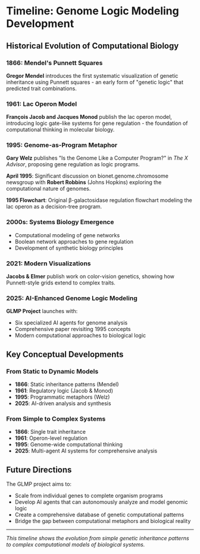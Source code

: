 # Timeline: Genome Logic Modeling Development

## Historical Evolution of Computational Biology

### 1866: Mendel's Punnett Squares
**Gregor Mendel** introduces the first systematic visualization of genetic inheritance using Punnett squares - an early form of "genetic logic" that predicted trait combinations.

### 1961: Lac Operon Model
**François Jacob and Jacques Monod** publish the lac operon model, introducing logic gate-like systems for gene regulation - the foundation of computational thinking in molecular biology.

### 1995: Genome-as-Program Metaphor
**Gary Welz** publishes "Is the Genome Like a Computer Program?" in *The X Advisor*, proposing gene regulation as logic programs.

**April 1995**: Significant discussion on bionet.genome.chromosome newsgroup with **Robert Robbins** (Johns Hopkins) exploring the computational nature of genomes.

**1995 Flowchart**: Original β-galactosidase regulation flowchart modeling the lac operon as a decision-tree program.

### 2000s: Systems Biology Emergence
- Computational modeling of gene networks
- Boolean network approaches to gene regulation
- Development of synthetic biology principles

### 2021: Modern Visualizations
**Jacobs & Elmer** publish work on color-vision genetics, showing how Punnett-style grids extend to complex traits.

### 2025: AI-Enhanced Genome Logic Modeling
**GLMP Project** launches with:
- Six specialized AI agents for genome analysis
- Comprehensive paper revisiting 1995 concepts
- Modern computational approaches to biological logic

## Key Conceptual Developments

### From Static to Dynamic Models
- **1866**: Static inheritance patterns (Mendel)
- **1961**: Regulatory logic (Jacob & Monod)  
- **1995**: Programmatic metaphors (Welz)
- **2025**: AI-driven analysis and synthesis

### From Simple to Complex Systems
- **1866**: Single trait inheritance
- **1961**: Operon-level regulation
- **1995**: Genome-wide computational thinking
- **2025**: Multi-agent AI systems for comprehensive analysis

## Future Directions

The GLMP project aims to:
- Scale from individual genes to complete organism programs
- Develop AI agents that can autonomously analyze and model genomic logic
- Create a comprehensive database of genetic computational patterns
- Bridge the gap between computational metaphors and biological reality

---

*This timeline shows the evolution from simple genetic inheritance patterns to complex computational models of biological systems.* 